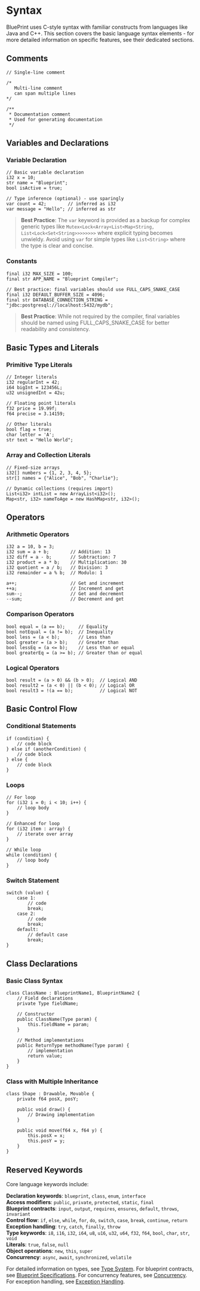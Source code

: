 # Syntax

BluePrint uses C-style syntax with familiar constructs from languages like Java and C++. This section covers the basic language syntax elements - for more detailed information on specific features, see their dedicated sections.

## Comments

```blueprint
// Single-line comment

/*
   Multi-line comment
   can span multiple lines
*/

/**
 * Documentation comment
 * Used for generating documentation
 */
```

## Variables and Declarations

### Variable Declaration

```blueprint
// Basic variable declaration
i32 x = 10;
str name = "Blueprint";
bool isActive = true;

// Type inference (optional) - use sparingly
var count = 42;        // inferred as i32
var message = "Hello"; // inferred as str
```

> **Best Practice**: The `var` keyword is provided as a backup for complex generic types like `Mutex<Lock<Array<List<Map<String, List<Lock<Set<String>>>>>>>>` where explicit typing becomes unwieldy. Avoid using `var` for simple types like `List<String>` where the type is clear and concise.

### Constants

```blueprint
final i32 MAX_SIZE = 100;
final str APP_NAME = "Blueprint Compiler";

// Best practice: final variables should use FULL_CAPS_SNAKE_CASE
final i32 DEFAULT_BUFFER_SIZE = 4096;
final str DATABASE_CONNECTION_STRING = "jdbc:postgresql://localhost:5432/mydb";
```

> **Best Practice**: While not required by the compiler, final variables should be named using FULL_CAPS_SNAKE_CASE for better readability and consistency.

## Basic Types and Literals

### Primitive Type Literals
```blueprint
// Integer literals
i32 regularInt = 42;
i64 bigInt = 123456L;
u32 unsignedInt = 42u;

// Floating point literals  
f32 price = 19.99f;
f64 precise = 3.14159;

// Other literals
bool flag = true;
char letter = 'A';
str text = "Hello World";
```

### Array and Collection Literals
```blueprint
// Fixed-size arrays
i32[] numbers = {1, 2, 3, 4, 5};
str[] names = {"Alice", "Bob", "Charlie"};

// Dynamic collections (requires import)
List<i32> intList = new ArrayList<i32>();
Map<str, i32> nameToAge = new HashMap<str, i32>();
```

## Operators

### Arithmetic Operators
```blueprint
i32 a = 10, b = 3;
i32 sum = a + b;        // Addition: 13
i32 diff = a - b;       // Subtraction: 7
i32 product = a * b;    // Multiplication: 30
i32 quotient = a / b;   // Division: 3
i32 remainder = a % b;  // Modulo: 1

a++;                    // Get and increment
++a;                    // Increment and get
sum--;                  // Get and decrement
--sum;                  // Decrement and get
```

### Comparison Operators
```blueprint
bool equal = (a == b);     // Equality
bool notEqual = (a != b);  // Inequality
bool less = (a < b);       // Less than
bool greater = (a > b);    // Greater than
bool lessEq = (a <= b);    // Less than or equal
bool greaterEq = (a >= b); // Greater than or equal
```

### Logical Operators
```blueprint
bool result = (a > 0) && (b > 0);  // Logical AND
bool result2 = (a < 0) || (b < 0); // Logical OR
bool result3 = !(a == b);          // Logical NOT
```

## Basic Control Flow

### Conditional Statements
```blueprint
if (condition) {
    // code block
} else if (anotherCondition) {
    // code block  
} else {
    // code block
}
```

### Loops
```blueprint
// For loop
for (i32 i = 0; i < 10; i++) {
    // loop body
}

// Enhanced for loop
for (i32 item : array) {
    // iterate over array
}

// While loop
while (condition) {
    // loop body
}
```

### Switch Statement
```blueprint
switch (value) {
    case 1:
        // code
        break;
    case 2:
        // code
        break;
    default:
        // default case
        break;
}
```

## Class Declarations

### Basic Class Syntax

```blueprint
class ClassName : BlueprintName1, BlueprintName2 {
    // Field declarations
    private Type fieldName;
    
    // Constructor
    public ClassName(Type param) {
        this.fieldName = param;
    }
    
    // Method implementations
    public ReturnType methodName(Type param) {
        // implementation
        return value;
    }
}
```

### Class with Multiple Inheritance

```blueprint
class Shape : Drawable, Movable {
    private f64 posX, posY;
    
    public void draw() {
        // Drawing implementation
    }
    
    public void move(f64 x, f64 y) {
        this.posX = x;
        this.posY = y;
    }
}
```

## Reserved Keywords

Core language keywords include:

**Declaration keywords**: `blueprint`, `class`, `enum`, `interface`  
**Access modifiers**: `public`, `private`, `protected`, `static`, `final`  
**Blueprint contracts**: `input`, `output`, `requires`, `ensures`, `default`, `throws`, `invariant`  
**Control flow**: `if`, `else`, `while`, `for`, `do`, `switch`, `case`, `break`, `continue`, `return`  
**Exception handling**: `try`, `catch`, `finally`, `throw`  
**Type keywords**: `i8`, `i16`, `i32`, `i64`, `u8`, `u16`, `u32`, `u64`, `f32`, `f64`, `bool`, `char`, `str`, `void`  
**Literals**: `true`, `false`, `null`  
**Object operations**: `new`, `this`, `super`  
**Concurrency**: `async`, `await`, `synchronized`, `volatile`

For detailed information on types, see [Type System](types.md). For blueprint contracts, see [Blueprint Specifications](blueprints.md). For concurrency features, see [Concurrency](concurrency.md). For exception handling, see [Exception Handling](exceptions.md).
